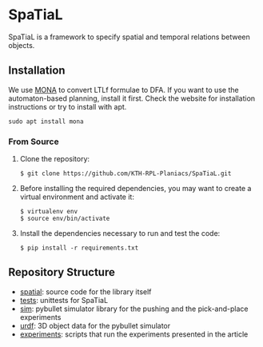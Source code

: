 # SpaTiaL

SpaTiaL is a framework to specify spatial and temporal relations between objects.

## Installation

We use [MONA](http://www.brics.dk/mona/) to convert LTLf formulae to DFA. If you want to use the automaton-based planning, install it first.
Check the website for installation instructions or try to install with apt.
```shell
sudo apt install mona
```

### From Source

1. Clone the repository:
    ```
    $ git clone https://github.com/KTH-RPL-Planiacs/SpaTiaL.git
    ```
2. Before installing the required dependencies, you may want to create a virtual environment and activate it:
    ```
    $ virtualenv env
    $ source env/bin/activate
    ```
3. Install the dependencies necessary to run and test the code:
    ```
    $ pip install -r requirements.txt
    ```

## Repository Structure

- [spatial](./spatial): source code for the library itself
- [tests](./tests): unittests for SpaTiaL
- [sim](./sim): pybullet simulator library for the pushing and the pick-and-place experiments
- [urdf](./urdf): 3D object data for the pybullet simulator
- [experiments](./experiments): scripts that run the experiments presented in the article
